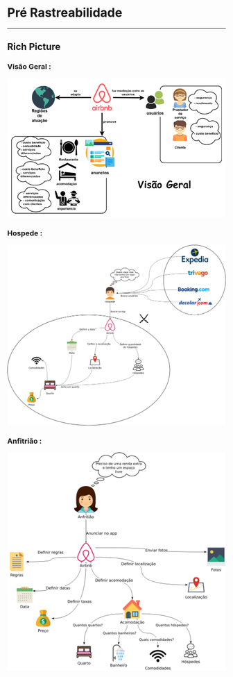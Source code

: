 # Pré Rastreabilidade

---

## Rich Picture

### Visão Geral :
![alt text](img/visao_geral_v1.png "Visão Geral")
### Hospede :
![alt text](img/hospede_v1.png "Hospede")
### Anfitrião :
![alt text](img/anfitriao_v1.png "Anfitrião")

